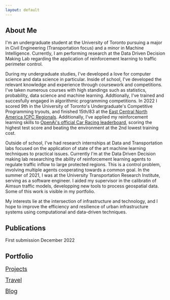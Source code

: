 ```yaml
---
layout: default
---
```

## About Me

I'm an undergraduate student at the University of Toronto pursuing a major in Civil Engineering (Transportation focus) and a minor in Machine Intelligence. Currently, I am performing research at the Data Driven Decision Making Lab regarding the application of reinforcement learning to traffic perimeter control.

During my undergraduate studies, I've developed a love for computer science and data science in particular. Inside of school, I've developed the relevant knowledge and experience through coursework and competitions. I've taken numerous courses with high standings such as statistics, probability, data science and machine learning. Addtionally, I've trained and succesfully engaged in algorithmic programming competitions. In 2022 I scored 9th in the University of Toronto's Undergraduate's Competitive Programming tryouts, and finished 15th/83 at the [East Central North America ICPC Regionals](https://icpc.global/regionals/finder/East-Central-NA-2021/standings). Additionally, I've applied my reinforcement learning skills to [OpenAi's official Car Racing leaderboard](https://github.com/openai/gym/wiki/Leaderboard), scoring the highest test score and beating the environment at the 2nd lowest training cost.

Outside of school, I've had research internships at Data and Transportation labs focused on the application of state of the art machine learning techniques to practical issues. Currently I'm at the Data Driven Decision making lab researching the ability of reinforcement learning agents to regulate traffic inflow to large protected regions. This is a control problem, involving multiple agents cooperating towards a common goal. In the summer of 2021, I was at the University Transportation Research Institute, serving as a software engineer. I aided my supervisor in the calibratin of Aimsun traffic models, developping new tools to process geospatial data. Some of this work is visible in my portfolio. 

My interests lie at the intersection of infrastructure and technology, and I hope to improve the efficiency and resilience of urban infrastructure systems using computational and data-driven techniques.

## Publications

First submission December 2022

## Portfolio

<span style="font-size:18px;">[Projects](./projects.html)</span>

<span style="font-size:18px;">[Travel](./travel.html)</span>

<span style="font-size:18px;">[Blog](./blog.html)</span>
